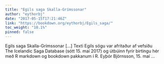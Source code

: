 ```yaml
---
title: "Egils saga Skalla-Grímssonar"
author: "eythorbj"
date: "2017-05-15T17:21:46Z"
link: "https://bookdown.org/eythorbj/Egils_saga/"
toc_weight: "10.1%"
pinned: false
---
```


Egils saga Skalla-Grímssonar [...] Texti Egils sögu var afritaður af vefsíðu The Icelandic Saga Database (sótt 15. maí 2017) og útbúinn fyrir birtingu hér með R markdown og bookdown pakkanum í R. Eyþór Björnsson, 15. maí ...
